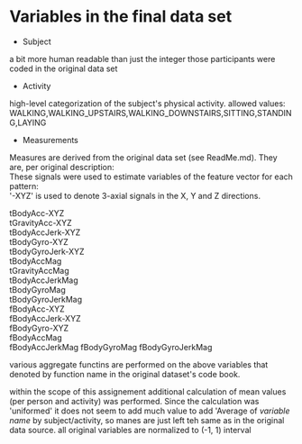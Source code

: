 # Variables in the final data set

* Subject 
 
a bit more human readable than just the integer those participants were coded in the original data set

* Activity

high-level categorization of the subject's physical activity. allowed values: 
WALKING,WALKING_UPSTAIRS,WALKING_DOWNSTAIRS,SITTING,STANDING,LAYING

* Measurements

Measures are derived from the original data set (see ReadMe.md). They are, per original description:<br>
These signals were used to estimate variables of the feature vector for each pattern:  
'-XYZ' is used to denote 3-axial signals in the X, Y and Z directions.

 tBodyAcc-XYZ<br>
 tGravityAcc-XYZ<br>
 tBodyAccJerk-XYZ<br>
 tBodyGyro-XYZ<br>
 tBodyGyroJerk-XYZ<br>
 tBodyAccMag<br>
 tGravityAccMag<br>
 tBodyAccJerkMag<br>
 tBodyGyroMag<br>
 tBodyGyroJerkMag<br>
 fBodyAcc-XYZ<br>
 fBodyAccJerk-XYZ<br>
 fBodyGyro-XYZ<br>
 fBodyAccMag<br>
 fBodyAccJerkMag
 fBodyGyroMag
 fBodyGyroJerkMag

various aggregate functins are performed on the above variables that denoted by function name in the original dataset's code book.

within the scope of this assignement additional calculation of mean values (per person and activity) was performed. Since the calculation was 'uniformed' it does not seem to add much value to add 'Average of _variable name_ by subject/activity, so manes are just left teh same as in the original data source. all original variables are normalized to (-1, 1) interval   
